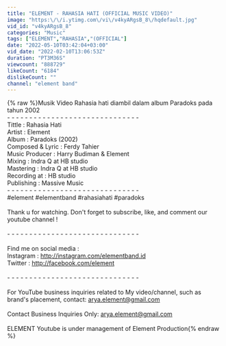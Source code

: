 ```yaml
---
title: "ELEMENT - RAHASIA HATI (OFFICIAL MUSIC VIDEO)"
image: "https:\/\/i.ytimg.com\/vi\/v4kyARgsB_8\/hqdefault.jpg"
vid_id: "v4kyARgsB_8"
categories: "Music"
tags: ["ELEMENT","RAHASIA","(OFFICIAL"]
date: "2022-05-10T03:42:04+03:00"
vid_date: "2022-02-10T13:06:53Z"
duration: "PT3M36S"
viewcount: "888729"
likeCount: "6184"
dislikeCount: ""
channel: "element band"
---
```

{% raw %}Musik Video Rahasia hati diambil dalam album Paradoks pada tahun 2002 <br />- - - - - - - - - - - - - - - - - - - - - - - - - - - - - -<br />Tittle : Rahasia Hati<br />Artist : Element<br />Album : Paradoks (2002)<br />Composed &amp; Lyric : Ferdy Tahier<br />Music Producer : Harry Budiman &amp; Element<br />Mixing : Indra Q at HB studio<br />Mastering : Indra Q at HB studio<br />Recording at : HB studio<br />Publishing : Massive Music<br />- - - - - - - - - - - - - - - - - - - - - - - - - - - - - -<br />#element #elementband #rahasiahati #paradoks<br /><br />Thank u for watching. Don't forget to subscribe, like, and comment our youtube channel !<br /><br />- - - - - - - - - - - - - - - - - - - - - - - - - - - - - -<br /><br />Find me on social media :<br />Instagram : <a rel="nofollow" target="blank" href="http://instagram.com/elementband.id">http://instagram.com/elementband.id</a><br />Twitter : <a rel="nofollow" target="blank" href="http://facebook.com/element">http://facebook.com/element</a><br /><br />- - - - - - - - - - - - - - - - - - - - - - - - - - - - - -<br /><br />For YouTube business inquiries related to My video/channel, such as brand's placement, contact: arya.element@gmail.com<br /><br />Contact Business Inquiries Only: arya.element@gmail.com<br /><br />ELEMENT Youtube is under management of Element Production{% endraw %}
